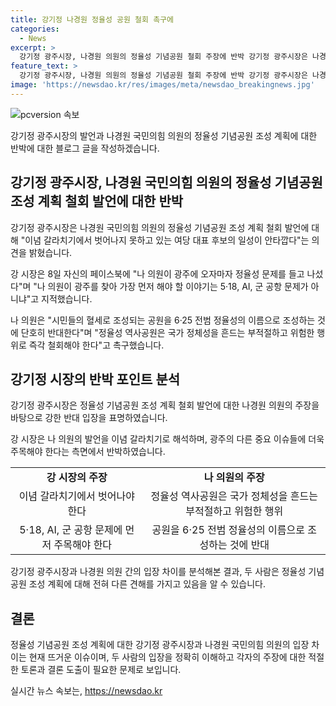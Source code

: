 ```yaml
---
title: 강기정 나경원 정율성 공원 철회 촉구에
categories:
  - News
excerpt: >
  강기정 광주시장, 나경원 의원의 정율성 기념공원 철회 주장에 반박 강기정 광주시장은 나경원 국민의힘 의원의 정율성 기념공원 조성 계획 철회 주장에 대해 이념 갈라치기에서 벗어나지 못하고 있는 여당 대표 후보의 일성이 안타깝다는 의견을 밝혔다. 또한 나 의원이 광주를 찾아 가장 먼저 해야 할 이야기는 5·18, AI, 군 공항 문제가 아니냐고 지적했다. 이에 앞서 나 의원은 정율성 역사공원의 철회를 촉구했다.
feature_text: >
  강기정 광주시장, 나경원 의원의 정율성 기념공원 철회 주장에 반박 강기정 광주시장은 나경원 국민의힘 의원의 정율성 기념공원 조성 계획 철회 주장에 대해 이념 갈라치기에서 벗어나지 못하고 있는 여당 대표 후보의 일성이 안타깝다는 의견을 밝혔다. 또한 나 의원이 광주를 찾아 가장 먼저 해야 할 이야기는 5·18, AI, 군 공항 문제가 아니냐고 지적했다. 이에 앞서 나 의원은 정율성 역사공원의 철회를 촉구했다.
image: 'https://newsdao.kr/res/images/meta/newsdao_breakingnews.jpg'
---
```


<p><img src="https://newsdao.kr/res/images/meta/newsdao_breakingnews.jpg" alt="pcversion 속보" /></p>

<p>강기정 광주시장의 발언과 나경원 국민의힘 의원의 정율성 기념공원 조성 계획에 대한 반박에 대한 블로그 글을 작성하겠습니다.</p>

<h2 data-ke-size="size26">강기정 광주시장, 나경원 국민의힘 의원의 정율성 기념공원 조성 계획 철회 발언에 대한 반박</h2>

<p data-ke-size="size16">강기정 광주시장은 나경원 국민의힘 의원의 정율성 기념공원 조성 계획 철회 발언에 대해 "이념 갈라치기에서 벗어나지 못하고 있는 여당 대표 후보의 일성이 안타깝다"는 의견을 밝혔습니다.</p>

<p data-ke-size="size16">강 시장은 8일 자신의 페이스북에 "나 의원이 광주에 오자마자 정율성 문제를 들고 나섰다"며 "나 의원이 광주를 찾아 가장 먼저 해야 할 이야기는 5·18, AI, 군 공항 문제가 아니냐"고 지적했습니다.</p>

<p data-ke-size="size16">나 의원은 "시민들의 혈세로 조성되는 공원을 6·25 전범 정율성의 이름으로 조성하는 것에 단호히 반대한다"며 "정율성 역사공원은 국가 정체성을 흔드는 부적절하고 위험한 행위로 즉각 철회해야 한다"고 촉구했습니다.</p>

<h2 data-ke-size="size26">강기정 시장의 반박 포인트 분석</h2>

<p data-ke-size="size16">강기정 광주시장은 정율성 기념공원 조성 계획 철회 발언에 대한 나경원 의원의 주장을 바탕으로 강한 반대 입장을 표명하였습니다.</p>

<p data-ke-size="size16">강 시장은 나 의원의 발언을 이념 갈라치기로 해석하며, 광주의 다른 중요 이슈들에 더욱 주목해야 한다는 측면에서 반박하였습니다.</p>

<table>
  <tr>
    <td style="text-align: center; height: 17px;"><b>강 시장의 주장</b></td>
    <td style="text-align: center; height: 17px;"><b>나 의원의 주장</b></td>
  </tr>
  <tr>
    <td style="text-align: center; height: 17px;">이념 갈라치기에서 벗어나야 한다</td>
    <td style="text-align: center; height: 17px;">정율성 역사공원은 국가 정체성을 흔드는 부적절하고 위험한 행위</td>
  </tr>
  <tr>
    <td style="text-align: center; height: 17px;">5·18, AI, 군 공항 문제에 먼저 주목해야 한다</td>
    <td style="text-align: center; height: 17px;">공원을 6·25 전범 정율성의 이름으로 조성하는 것에 반대</td>
  </tr>
</table>

<p data-ke-size="size16">강기정 광주시장과 나경원 의원 간의 입장 차이를 분석해본 결과, 두 사람은 정율성 기념공원 조성 계획에 대해 전혀 다른 견해를 가지고 있음을 알 수 있습니다.</p>

<h2 data-ke-size="size26">결론</h2>

<p data-ke-size="size16">정율성 기념공원 조성 계획에 대한 강기정 광주시장과 나경원 국민의힘 의원의 입장 차이는 현재 뜨거운 이슈이며, 두 사람의 입장을 정확히 이해하고 각자의 주장에 대한 적절한 토론과 결론 도출이 필요한 문제로 보입니다.</p>
실시간 뉴스 속보는, <a href="https://newsdao.kr" rel="dofollow">https://newsdao.kr</a>


